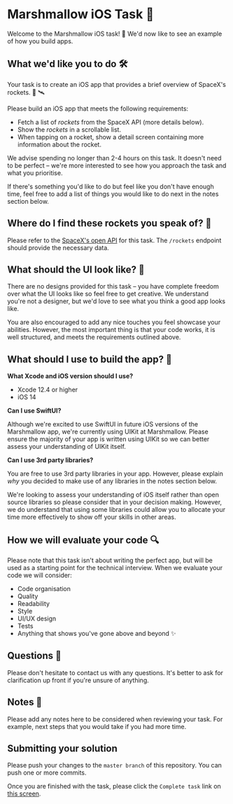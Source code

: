 # Marshmallow iOS Task 📱

Welcome to the Marshmallow iOS task! 👋 We'd now like to see an example of how you build apps.

## What we'd like you to do 🛠

Your task is to create an iOS app that provides a brief overview of SpaceX's rockets. 🚀 🛰

Please build an iOS app that meets the following requirements:

- Fetch a list of _rockets_ from the SpaceX API (more details below).
- Show the _rockets_ in a scrollable list.
- When tapping on a rocket, show a detail screen containing more information about the rocket.

We advise spending no longer than 2-4 hours on this task. It doesn't need to be perfect – we're more interested to see how you approach the task and what you prioritise.

If there's something you'd like to do but feel like you don't have enough time, feel free to add a list of things you would like to do next in the notes section below.

## Where do I find these rockets you speak of? 🚀

Please refer to the [SpaceX's open API](https://github.com/r-spacex/SpaceX-API/tree/master/docs) for this task. The `/rockets` endpoint should provide the necessary data.

## What should the UI look like? 🎨

There are no designs provided for this task – you have complete freedom over what the UI looks like so feel free to get creative. We understand you're not a designer, but we'd love to see what you think a good app looks like.

You are also encouraged to add any nice touches you feel showcase your abilities. However, the most important thing is that your code works, it is well structured, and meets the requirements outlined above.

## What should I use to build the app? 🧰

**What Xcode and iOS version should I use?**

- Xcode 12.4 or higher
- iOS 14

**Can I use SwiftUI?**

Although we're excited to use SwiftUI in future iOS versions of the Marshmallow app, we're currently using UIKit at Marshmallow. Please ensure the majority of your app is written using UIKit so we can better assess your understanding of UIKit itself.

**Can I use 3rd party libraries?**

You are free to use 3rd party libraries in your app. However, please explain *why* you decided to make use of any libraries in the notes section below.

We're looking to assess your understanding of iOS itself rather than open source libraries so please consider that in your decision making. However, we do understand that using some libraries could allow you to allocate your time more effectively to show off your skills in other areas.

## How we will evaluate your code 🔍

Please note that this task isn't about writing the perfect app, but will be used as a starting point for the technical interview. When we evaluate your code we will consider:

- Code organisation
- Quality
- Readability
- Style
- UI/UX design
- Tests
- Anything that shows you've gone above and beyond ✨

## Questions 🙋

Please don't hesitate to contact us with any questions. It's better to ask for clarification up front if you're unsure of anything.

## Notes 📝

Please add any notes here to be considered when reviewing your task. For example, next steps that you would take if you had more time.



## Submitting your solution

Please push your changes to the `master branch` of this repository. You can push one or more commits. <br>

Once you are finished with the task, please click the `Complete task` link on <a href="https://app.codescreen.dev/#/codescreentest32b8deb7-ba14-468b-bd1a-f07bdd68dd03" target="_blank">this screen</a>.